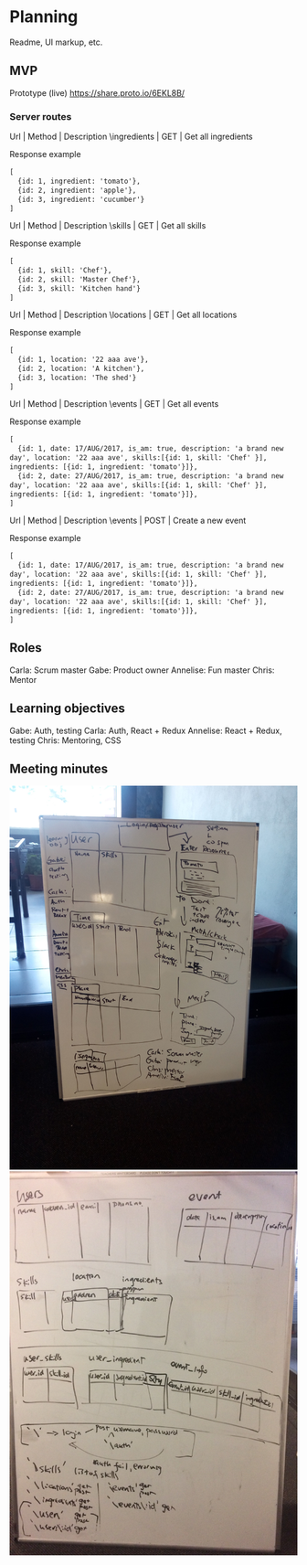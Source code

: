 # Planning
Readme, UI markup, etc.

## MVP
Prototype (live) https://share.proto.io/6EKL8B/

### Server routes
Url | Method | Description
\ingredients | GET | Get all ingredients

Response example
```
[
  {id: 1, ingredient: 'tomato'},
  {id: 2, ingredient: 'apple'},
  {id: 3, ingredient: 'cucumber'}
]
```

Url | Method | Description
\skills | GET | Get all skills

Response example
```
[
  {id: 1, skill: 'Chef'},
  {id: 2, skill: 'Master Chef'},
  {id: 3, skill: 'Kitchen hand'}
]
```


Url | Method | Description
\locations | GET | Get all locations

Response example
```
[
  {id: 1, location: '22 aaa ave'},
  {id: 2, location: 'A kitchen'},
  {id: 3, location: 'The shed'}
]
```

Url | Method | Description
\events | GET | Get all events

Response example
```
[
  {id: 1, date: 17/AUG/2017, is_am: true, description: 'a brand new day', location: '22 aaa ave', skills:[{id: 1, skill: 'Chef' }], ingredients: [{id: 1, ingredient: 'tomato'}]},
  {id: 2, date: 27/AUG/2017, is_am: true, description: 'a brand new day', location: '22 aaa ave', skills:[{id: 1, skill: 'Chef' }], ingredients: [{id: 1, ingredient: 'tomato'}]},
]
```

Url | Method | Description
\events | POST | Create a new event

Response example
```
[
  {id: 1, date: 17/AUG/2017, is_am: true, description: 'a brand new day', location: '22 aaa ave', skills:[{id: 1, skill: 'Chef' }], ingredients: [{id: 1, ingredient: 'tomato'}]},
  {id: 2, date: 27/AUG/2017, is_am: true, description: 'a brand new day', location: '22 aaa ave', skills:[{id: 1, skill: 'Chef' }], ingredients: [{id: 1, ingredient: 'tomato'}]},
]
```

## Roles
Carla: Scrum master
Gabe: Product owner
Annelise: Fun master
Chris: Mentor

## Learning objectives
Gabe: Auth, testing
Carla: Auth, React + Redux
Annelise: React + Redux, testing
Chris: Mentoring, CSS

## Meeting minutes
![Wed initial discussion](https://github.com/SizzleDevelopers/planning/raw/master/assets/23aug2017-discussion.jpg)
![Thur discussion on tables and routes](https://github.com/SizzleDevelopers/planning/raw/master/assets/24aug2017-discussion.jpg)
